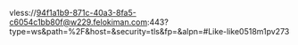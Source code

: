 vless://94f1a1b9-871c-40a3-8fa5-c6054c1bb80f@w229.felokiman.com:443?type=ws&path=%2F&host=&security=tls&fp=&alpn=#Like-like0518m1pv273
